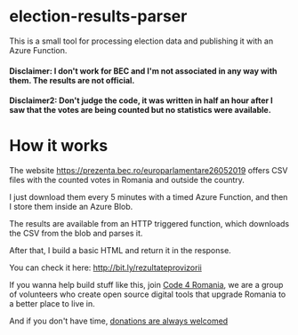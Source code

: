 # election-results-parser
This is a small tool for processing election data and publishing it with an Azure Function.

#### Disclaimer: I don't work for BEC and I'm not associated in any way with them. The results are not official.

#### Disclaimer2: Don't judge the code, it was written in half an hour after I saw that the votes are being counted but no statistics were available.

# How it works
The website https://prezenta.bec.ro/europarlamentare26052019 offers CSV files with the counted votes in Romania and outside the country.

I just download them every 5 minutes with a timed Azure Function, and then I store them inside an Azure Blob.

The results are available from an HTTP triggered function, which downloads the CSV from the blob and parses it.

After that, I build a basic HTML and return it in the response.

You can check it here: http://bit.ly/rezultateprovizorii

If you wanna help build stuff like this, join [Code 4 Romania](https://tfsg.code4.ro/ro/), we are a group of volunteers who create open source digital tools that upgrade Romania to a better place to live in.


And if you don't have time, [donations are always welcomed](https://code4.ro/ro/doneaza/)
